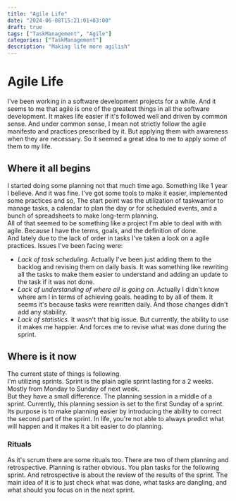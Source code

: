 ```yaml
---
title: "Agile Life"
date: "2024-06-08T15:21:01+03:00"
draft: true
tags: ["TaskManagement", "Agile"]
categories: ["TaskManagement"]
description: "Making life more agilish"
---
```


# Agile Life

I've been working in a software development projects for a while.
And it seems to me that agile is one of the greatest things in all the
software development.
It makes life easier if it's followed well and driven by common
sense. And under common sense, I mean not strictly follow the agile manifesto
and practices prescribed by it. But applying them with awareness when they are necessary.
So it seemed a great idea to me to apply some of them to my life.

## Where it all begins

I started doing some planning not that much time ago. Something like 1 year I believe.
And it was fine. I've got some tools to make it easier, implemented some practices and so,
The start point was the utilization of taskwarrior to manage tasks, a calendar to plan the day
or for scheduled events, and a bunch of spreadsheets to make long-term planning.  
All of that seemed to be something like a project I'm able to deal with with agile.
Because I have the terms, goals, and the definition of done.  
And lately due to the lack of order in tasks I've taken a look on a agile practices.
Issues I've been facing were:

- _Lack of task scheduling._ Actually I've been just adding them to the backlog and revising
  them on daily basis. It was something like rewriting all the tasks to make them easier
  to understand and adding an update to the task if it was not done.
- _Lack of understanding of where all is going on._ Actually I didn't know where am I in terms of achieving goals.
  heading to by all of them. It seems it's because tasks were rewritten daily.
  And those changes didn't add any stability.
- _Lack of statistics._ It wasn't that big issue. But currently, the ability to use it makes me
  happier. And forces me to revise what was done during the sprint.

## Where is it now

The current state of things is following.  
I'm utilizing sprints. Sprint is the plain agile sprint lasting for a 2 weeks.
Mostly from Monday to Sunday of next week.  
But they have a small difference. The planning session in a middle of a sprint.
Currently, this planning session is set to the first Sunday of a sprint.
Its purpose is to make planning easier by introducing the ability to correct the second part of 
the sprint. In life, you're not able to always predict what will happen and it makes it a bit easier
to do planning.  

### Rituals

As it's scrum there are some rituals too.
There are two of them planning and retrospective.
Planning is rather obvious. You plan tasks for the following sprint.
And retrospective is about the review of the results of the sprint.
The main idea of it is to just check what was done, what tasks are dangling,
and what should you focus on in the next sprint.

